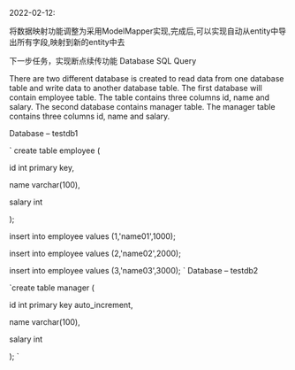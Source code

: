 2022-02-12:

将数据映射功能调整为采用ModelMapper实现,完成后,可以实现自动从entity中导出所有字段,映射到新的entity中去

下一步任务，实现断点续传功能
Database SQL Query

There are two different database is created to read data from one database table and write data to another database table. The first database will contain employee table. The table contains three columns id, name and salary. The second database contains manager table. The manager table contains three columns id, name and salary.

Database – testdb1

`
create table employee (

id int primary key,

name varchar(100),

salary int

);

insert into employee values (1,'name01',1000);

insert into employee values (2,'name02',2000);

insert into employee values (3,'name03',3000);
`
Database – testdb2

`create table manager (

id int primary key auto_increment,

name varchar(100),

salary int

);
`